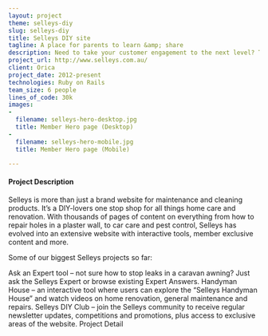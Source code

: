 ```yaml
---
layout: project
theme: selleys-diy
slug: selleys-diy
title: Selleys DIY site
tagline: A place for parents to learn &amp; share
description: Need to take your customer engagement to the next level? Take a look at how Huggies is dominating the pregnancy and parenting category by building a site with over 42,000 pages of content, plus lots of interactive tools and member features for over 600,000 members.
project_url: http://www.selleys.com.au/
client: Orica
project_date: 2012-present
technologies: Ruby on Rails
team_size: 6 people
lines_of_code: 30k
images:
-
  filename: selleys-hero-desktop.jpg
  title: Member Hero page (Desktop)
-
  filename: selleys-hero-mobile.jpg
  title: Member Hero page (Mobile)

---
```


#### Project Description

Selleys is more than just a brand website for maintenance and cleaning products. It’s a DIY-lovers one stop shop for all things home care and renovation. With thousands of pages of content on everything from how to repair holes in a plaster wall, to car care and pest control, Selleys has evolved into an extensive website with interactive tools, member exclusive content and more.

Some of our biggest Selleys projects so far:

Ask an Expert tool – not sure how to stop leaks in a caravan awning? Just ask the Selleys Expert or browse existing Expert Answers.
Handyman House – an interactive tool where users can explore the “Selleys Handyman House” and watch videos on home renovation, general maintenance and repairs.
Selleys DIY Club – join the Selleys community to receive regular newsletter updates, competitions and promotions, plus access to exclusive areas of the website.
Project Detail
